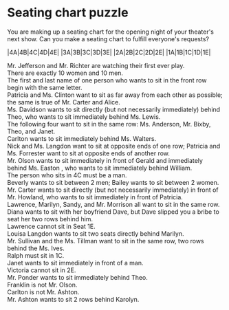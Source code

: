 # Seating chart puzzle

You are making up a seating chart for the opening night of your theater's next show. Can you make a seating chart to fulfill everyone's requests?

|4A|4B|4C|4D|4E|
|3A|3B|3C|3D|3E|
|2A|2B|2C|2D|2E|
|1A|1B|1C|1D|1E|

Mr. Jefferson and Mr. Richter are watching their first ever play.  
There are exactly 10 women and 10 men.  
The first and last name of one person who wants to sit in the front row begin with the same letter.  
Patricia and Ms. Clinton want to sit as far away from each other as possible; the same is true of Mr. Carter and Alice.  
Ms. Davidson wants to sit directly (but not necessarily immediately) behind Theo, who wants to sit immediately behind Ms. Lewis.  
The following four want to sit in the same row: Ms. Anderson, Mr. Bixby, Theo, and Janet.   
Carlton wants to sit immediately behind Ms. Walters.   
Nick and Ms. Langdon want to sit at opposite ends of one row; Patricia and Ms. Forrester want to sit at opposite ends of another row.  
Mr. Olson wants to sit immediately in front of Gerald and immediately behind Ms. Easton , who wants to sit immediately behind William.  
The person who sits in 4C must be a man.  
Beverly wants to sit between 2 men; Bailey wants to sit between 2 women.  
Mr. Carter wants to sit directly (but not necessarily immediately) in front of Mr. Howland, who wants to sit immediately in front of Patricia.  
Lawrence, Marilyn, Sandy, and Mr. Morrison all want to sit in the same row.  
Diana wants to sit with her boyfriend Dave, but Dave slipped you a bribe to seat her two rows behind him.  
Lawrence cannot sit in Seat 1E.  
Louisa Langdon wants to sit two seats directly behind Marilyn.  
Mr. Sullivan and the Ms. Tillman want to sit in the same row, two rows behind the Ms. Ives.  
Ralph must sit in 1C.  
Janet wants to sit immediately in front of a man.  
Victoria cannot sit in 2E.  
Mr. Ponder wants to sit immediately behind Theo.  
Franklin is not Mr. Olson.  
Carlton is not Mr. Ashton.  
Mr. Ashton wants to sit 2 rows behind Karolyn.  
